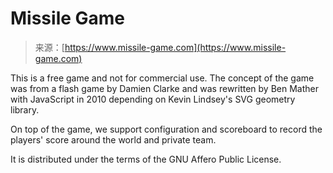 <!--yml
category: 未分类
date: 2024-05-27 14:35:27
-->

# Missile Game

> 来源：[https://www.missile-game.com](https://www.missile-game.com)

This is a free game and not for commercial use. The concept of the game was from a flash game by Damien Clarke and was rewritten by Ben Mather with JavaScript in 2010 depending on Kevin Lindsey's SVG geometry library.

On top of the game, we support configuration and scoreboard to record the players' score around the world and private team.

It is distributed under the terms of the GNU Affero Public License.